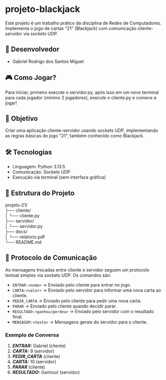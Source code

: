 # projeto-blackjack
Este projeto é um trabalho prático da disciplina de Redes de Computadores. Implementa o jogo de cartas "21" (Blackjack) com comunicação cliente-servidor via sockets UDP.

## 👥 Desenvolvedor
- Gabriel Rodrigo dos Santos Miguel

## 🎮 Como Jogar?
Para iniciar, primeiro execute o servidor.py, após isso em um novo terminal para cada jogador (mínimo 2 jogadores), execute o cliente.py e comece a jogar! 

## 🧠 Objetivo
Criar uma aplicação cliente-servidor usando sockets UDP, implementando as regras básicas do jogo "21", também conhecido como Blackjack.

## 🛠️ Tecnologias
- Linguagem: Python 3.13.5
- Comunicação: Sockets UDP
- Execução via terminal (sem interface gráfica)

## 📁 Estrutura do Projeto
projeto-21/  
├── cliente/  
│ └── cliente.py  
├── servidor/  
│ └── servidor.py  
├── docs/  
│ └── relatorio.pdf  
└── README.md  

## 📡 Protocolo de Comunicação

As mensagens trocadas entre cliente e servidor seguem um protocolo textual simples via sockets UDP. Os comandos são:

- `ENTRAR:<nome>` → Enviado pelo cliente para entrar no jogo.
- `CARTA:<valor>` → Enviado pelo servidor para informar uma nova carta ao cliente.
- `PEDIR_CARTA` → Enviado pelo cliente para pedir uma nova carta.
- `PARAR` → Enviado pelo cliente quando decidir parar.
- `RESULTADO:<ganhou/perdeu>` → Enviado pelo servidor com o resultado final.
- `MENSAGEM:<texto>` → Mensagens gerais do servidor para o cliente.

### Exemplo de Conversa
1. ***ENTRAR:*** Gabriel (cliente)
2. ***CARTA:*** 9 (servidor)
3. ***PEDIR_CARTA*** (cliente)
4. ***CARTA:*** 10 (servidor)
5. ***PARAR*** (cliente)
6. ***RESULTADO:*** Ganhou! (servidor)
